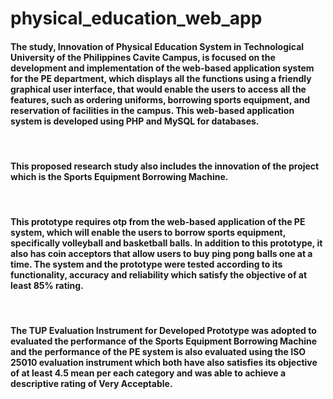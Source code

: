 # physical_education_web_app

<h4> The study, Innovation of Physical Education System in Technological University of the Philippines Cavite Campus, is focused on the development and implementation of the web-based application system for the PE department, which displays all the functions using a friendly graphical user interface, that would enable the users to access all the features, such as ordering uniforms, borrowing sports equipment, and reservation of facilities in the campus. This web-based application system is developed using PHP and MySQL for databases. </h4> <br>

<h4>This proposed research study also includes the innovation of the project which is the Sports Equipment Borrowing Machine. </h4> <br>

<h4>This prototype requires otp from the web-based application of the PE system, which will enable the users to borrow sports equipment, specifically volleyball and basketball balls. In addition to this prototype, it also has coin acceptors that allow users to buy ping pong balls one at a time. The system and the prototype were tested according to its functionality, accuracy and reliability which satisfy the objective of at least 85% rating.  </h4> <br>

<h4>The TUP Evaluation Instrument for Developed Prototype was adopted to evaluated the performance of the Sports Equipment Borrowing Machine and the performance of the PE system is also evaluated using the ISO 25010 evaluation instrument which both have also satisfies its objective of at least 4.5 mean per each category and was able to achieve a descriptive rating of Very Acceptable. </h4> <br>

